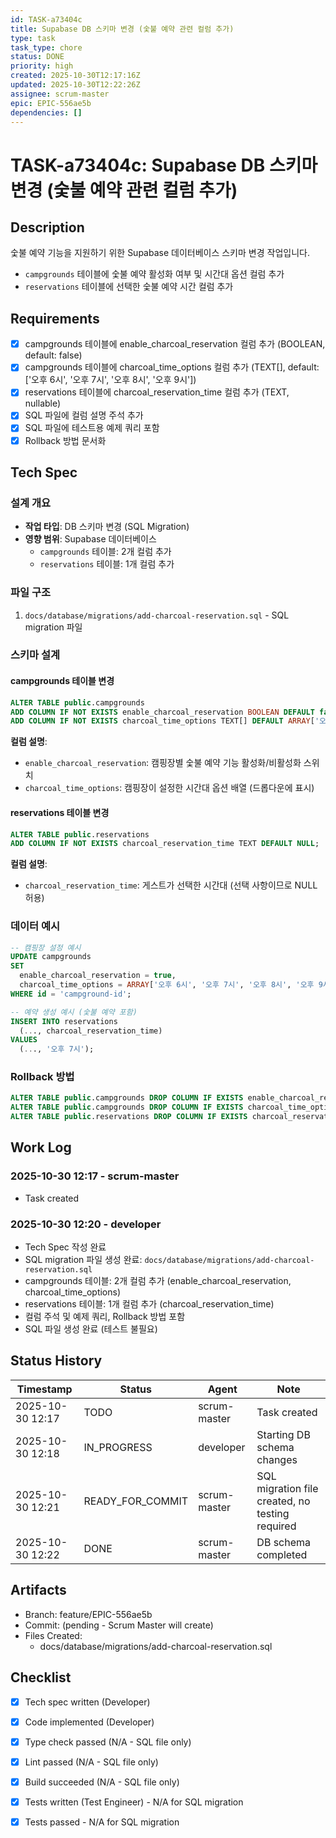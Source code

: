```yaml
---
id: TASK-a73404c
title: Supabase DB 스키마 변경 (숯불 예약 관련 컬럼 추가)
type: task
task_type: chore
status: DONE
priority: high
created: 2025-10-30T12:17:16Z
updated: 2025-10-30T12:22:26Z
assignee: scrum-master
epic: EPIC-556ae5b
dependencies: []
---
```


# TASK-a73404c: Supabase DB 스키마 변경 (숯불 예약 관련 컬럼 추가)

## Description

숯불 예약 기능을 지원하기 위한 Supabase 데이터베이스 스키마 변경 작업입니다.
- `campgrounds` 테이블에 숯불 예약 활성화 여부 및 시간대 옵션 컬럼 추가
- `reservations` 테이블에 선택한 숯불 예약 시간 컬럼 추가

## Requirements

- [x] campgrounds 테이블에 enable_charcoal_reservation 컬럼 추가 (BOOLEAN, default: false)
- [x] campgrounds 테이블에 charcoal_time_options 컬럼 추가 (TEXT[], default: ['오후 6시', '오후 7시', '오후 8시', '오후 9시'])
- [x] reservations 테이블에 charcoal_reservation_time 컬럼 추가 (TEXT, nullable)
- [x] SQL 파일에 컬럼 설명 주석 추가
- [x] SQL 파일에 테스트용 예제 쿼리 포함
- [x] Rollback 방법 문서화

## Tech Spec

### 설계 개요
- **작업 타입**: DB 스키마 변경 (SQL Migration)
- **영향 범위**: Supabase 데이터베이스
  - `campgrounds` 테이블: 2개 컬럼 추가
  - `reservations` 테이블: 1개 컬럼 추가

### 파일 구조
1. `docs/database/migrations/add-charcoal-reservation.sql` - SQL migration 파일

### 스키마 설계

#### campgrounds 테이블 변경
```sql
ALTER TABLE public.campgrounds
ADD COLUMN IF NOT EXISTS enable_charcoal_reservation BOOLEAN DEFAULT false,
ADD COLUMN IF NOT EXISTS charcoal_time_options TEXT[] DEFAULT ARRAY['오후 6시', '오후 7시', '오후 8시', '오후 9시'];
```

**컬럼 설명**:
- `enable_charcoal_reservation`: 캠핑장별 숯불 예약 기능 활성화/비활성화 스위치
- `charcoal_time_options`: 캠핑장이 설정한 시간대 옵션 배열 (드롭다운에 표시)

#### reservations 테이블 변경
```sql
ALTER TABLE public.reservations
ADD COLUMN IF NOT EXISTS charcoal_reservation_time TEXT DEFAULT NULL;
```

**컬럼 설명**:
- `charcoal_reservation_time`: 게스트가 선택한 시간대 (선택 사항이므로 NULL 허용)

### 데이터 예시
```sql
-- 캠핑장 설정 예시
UPDATE campgrounds
SET
  enable_charcoal_reservation = true,
  charcoal_time_options = ARRAY['오후 6시', '오후 7시', '오후 8시', '오후 9시', '오후 10시']
WHERE id = 'campground-id';

-- 예약 생성 예시 (숯불 예약 포함)
INSERT INTO reservations
  (..., charcoal_reservation_time)
VALUES
  (..., '오후 7시');
```

### Rollback 방법
```sql
ALTER TABLE public.campgrounds DROP COLUMN IF EXISTS enable_charcoal_reservation;
ALTER TABLE public.campgrounds DROP COLUMN IF EXISTS charcoal_time_options;
ALTER TABLE public.reservations DROP COLUMN IF EXISTS charcoal_reservation_time;
```

## Work Log

### 2025-10-30 12:17 - scrum-master
- Task created

### 2025-10-30 12:20 - developer
- Tech Spec 작성 완료
- SQL migration 파일 생성 완료: `docs/database/migrations/add-charcoal-reservation.sql`
- campgrounds 테이블: 2개 컬럼 추가 (enable_charcoal_reservation, charcoal_time_options)
- reservations 테이블: 1개 컬럼 추가 (charcoal_reservation_time)
- 컬럼 주석 및 예제 쿼리, Rollback 방법 포함
- SQL 파일 생성 완료 (테스트 불필요)

## Status History

| Timestamp | Status | Agent | Note |
|-----------|--------|-------|------|
| 2025-10-30 12:17 | TODO | scrum-master | Task created |
| 2025-10-30 12:18 | IN_PROGRESS | developer | Starting DB schema changes |
| 2025-10-30 12:21 | READY_FOR_COMMIT | scrum-master | SQL migration file created, no testing required |
| 2025-10-30 12:22 | DONE | scrum-master | DB schema completed |

## Artifacts

- Branch: feature/EPIC-556ae5b
- Commit: (pending - Scrum Master will create)
- Files Created:
  - docs/database/migrations/add-charcoal-reservation.sql

## Checklist

- [x] Tech spec written (Developer)
- [x] Code implemented (Developer)
- [x] Type check passed (N/A - SQL file only)
- [x] Lint passed (N/A - SQL file only)
- [x] Build succeeded (N/A - SQL file only)
- [x] Tests written (Test Engineer) - N/A for SQL migration
- [x] Tests passed - N/A for SQL migration

